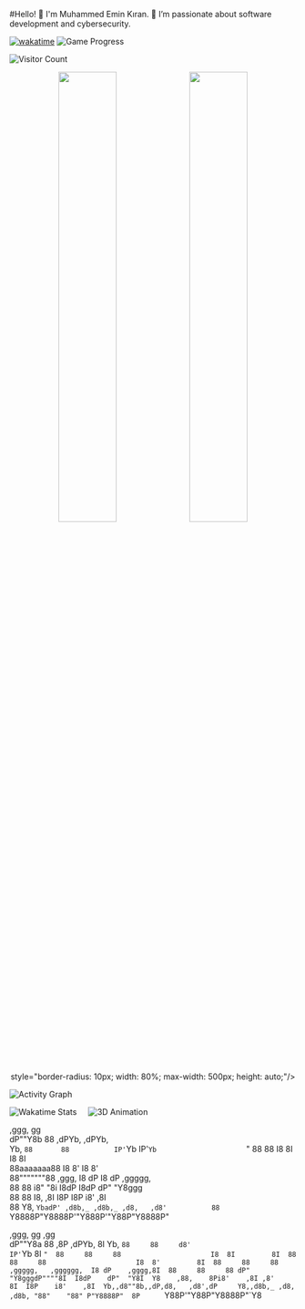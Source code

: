 #Hello! 👋
I'm Muhammed Emin Kıran. 🌟 I’m passionate about software development and cybersecurity.

[![wakatime](https://wakatime.com/badge/user/cef45e7a-ee97-4a47-a568-86349b210b0d.svg)](https://wakatime.com/@cef45e7a-ee97-4a47-a568-86349b210b0d)
![Game Progress](https://img.shields.io/badge/%20Level-2-green)


![Visitor Count](https://profile-counter.glitch.me/888KIRAN/count.svg)

<p align="center">
  <img src="https://github-readme-stats.vercel.app/api?username=888KIRAN&show_icons=true&theme=radical&count_private=true" width="45%" />
  <img src="https://github-readme-stats.vercel.app/api/top-langs/?username=888KIRAN&layout=compact&theme=radical" width="45%" />
      style="border-radius: 10px; width: 80%; max-width: 500px; height: auto;"/>

  
</p>

![Activity Graph](https://github-readme-activity-graph.vercel.app/graph?username=888KIRAN&theme=radical)

<div style="display: flex; align-items: center;">
  <img src="https://github-readme-stats.vercel.app/api/wakatime?username=888KIRAN&apikey=waka_24e9ea78-a54c-47be-8523-65f01926dbf6&theme=radical" alt="Wakatime Stats" style="margin-right: 20px;"/>
  <img src="https://media.giphy.com/media/kg9fAQryp5fMY/giphy.gif?cid=ecf05e470wh12s9k2i5i4cih23b1749b85cx2yq7bk4hx9yg&ep=v1_gifs_related&rid=giphy.gif&ct=g" alt="3D Animation" />
</div>


 ,ggg,        gg                                             
dP""Y8b       88           ,dPYb, ,dPYb,                     
Yb, `88       88           IP'`Yb IP'`Yb                     
 `"  88       88           I8  8I I8  8I                     
     88aaaaaaa88           I8  8' I8  8'                     
     88"""""""88   ,ggg,   I8 dP  I8 dP    ,ggggg,           
     88       88  i8" "8i  I8dP   I8dP    dP"  "Y8ggg        
     88       88  I8, ,8I  I8P    I8P    i8'    ,8I          
     88       Y8, `YbadP' ,d8b,_ ,d8b,_ ,d8,   ,d8'          
     88       `Y8888P"Y8888P'"Y888P'"Y88P"Y8888P"            
                                                             
                                                             
                                                             
                                                             
                                                             
                                                             
 ,ggg,      gg      ,gg                                      
dP""Y8a     88     ,8P                     ,dPYb,         8I 
Yb, `88     88     d8'                     IP'`Yb         8I 
 `"  88     88     88                      I8  8I         8I 
     88     88     88                      I8  8'         8I 
     88     88     88  ,ggggg,   ,gggggg,  I8 dP    ,gggg,8I 
     88     88     88 dP"  "Y8gggdP""""8I  I8dP    dP"  "Y8I 
     Y8    ,88,    8Pi8'    ,8I ,8'    8I  I8P    i8'    ,8I 
      Yb,,d8""8b,,dP,d8,   ,d8',dP     Y8,,d8b,_ ,d8,   ,d8b,
       "88"    "88" P"Y8888P"  8P      `Y88P'"Y88P"Y8888P"`Y8
                                                             
                                                             
                                                             

